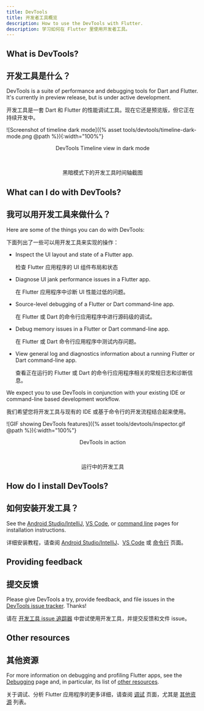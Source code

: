 ```yaml
---
title: DevTools
title: 开发者工具概览
description: How to use the DevTools with Flutter.
description: 学习如何在 Flutter 里使用开发者工具。
---
```


## What is DevTools?

## 开发工具是什么？

DevTools is a suite of performance and debugging tools
for Dart and Flutter. It's currently in preview release,
but is under active development.

开发工具是一套 Dart 和 Flutter 的性能调试工具。现在它还是预览版，但它正在持续开发中。

![Screenshot of timeline dark mode]({% asset tools/devtools/timeline-dark-mode.png @path %}){:width="100%"}
<br><center>DevTools Timeline view in dark mode</center>

<br><center>黑暗模式下的开发工具时间轴截图</center>

## What can I do with DevTools?

## 我可以用开发工具来做什么？

Here are some of the things you can do with DevTools:

下面列出了一些可以用开发工具来实现的操作：

* Inspect the UI layout and state of a Flutter app.

  检查 Flutter 应用程序的 UI 组件布局和状态

* Diagnose UI jank performance issues in a Flutter app.

  在 Flutter 应用程序中诊断 UI 性能过低的问题。

* Source-level debugging of a Flutter or Dart
  command-line app.

  在 Flutter 或 Dart 的命令行应用程序中进行源码级的调试。

* Debug memory issues in a Flutter or Dart
  command-line app.

  在 Flutter 或 Dart 命令行应用程序中测试内存问题。

* View general log and diagnostics information
  about a running Flutter or Dart
  command-line app.

  查看正在运行的 Flutter 或 Dart 的命令行应用程序相关的常规日志和诊断信息。

We expect you to use DevTools in conjunction with
your existing IDE or command-line based development workflow.

我们希望您将开发工具与现有的 IDE 或基于命令行的开发流程结合起来使用。

![GIF showing DevTools features]({% asset tools/devtools/inspector.gif @path %}){:width="100%"}
<br><center>DevTools in action</center>

<br><center>运行中的开发工具</center>

## How do I install DevTools?

## 如何安装开发工具？

See the [Android Studio/IntelliJ][], [VS Code][], or
[command line][] pages for installation instructions.

详细安装教程，请查阅 [Android Studio/IntelliJ][]、[VS Code][] 或 [命令行][] 页面。

## Providing feedback

## 提交反馈

Please give DevTools a try, provide feedback, and file issues
in the [DevTools issue tracker][]. Thanks!

请在 [开发工具 issue 追踪器][] 中尝试使用开发工具，并提交反馈和文件 issue。

## Other resources

## 其他资源

For more information on debugging and profiling
Flutter apps, see the [Debugging][] page and,
in particular, its list of [other resources][].

关于调试、分析 Flutter 应用程序的更多详细，请查阅 [调试][] 页面，尤其是 [其他资源][] 列表。

[Android Studio/IntelliJ]: /docs/development/tools/devtools/android-studio
[VS Code]: /docs/development/tools/devtools/vscode
[command line]: /docs/development/tools/devtools/cli
[DevTools issue tracker]: {{site.github}}/flutter/devtools/issues
[Debugging]: /docs/testing/debugging
[Other resources]: /docs/testing/debugging#other-resources
[命令行]: /docs/development/tools/devtools/cli
[开发工具 issue 追踪器]: {{site.github}}/flutter/devtools/issues
[调试]: /docs/testing/debugging
[其他资源]: /docs/testing/debugging#other-resources
